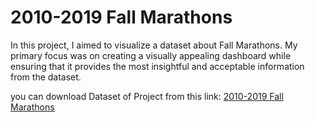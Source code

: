 
# 2010-2019 Fall Marathons

In this project, I aimed to visualize a dataset about Fall Marathons. My primary focus was on creating a visually appealing dashboard while ensuring that it provides the most insightful and acceptable information from the dataset.

you can download Dataset of Project from this link: [2010-2019 Fall Marathons](https://www.kaggle.com/datasets/runningwithrock/2010-2019-fall-marathons)